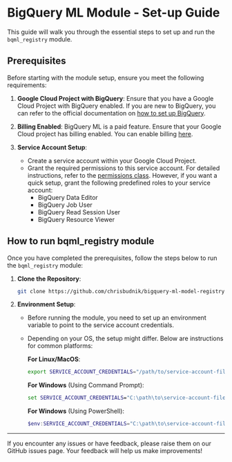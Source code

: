 # **BigQuery ML Module - Set-up Guide**

This guide will walk you through the essential steps to set up and run the `bqml_registry` module.

## **Prerequisites**
Before starting with the module setup, ensure you meet the following requirements:

1. **Google Cloud Project with BigQuery**: Ensure that you have a Google Cloud Project with BigQuery enabled. If you are new to BigQuery, you can refer to the official documentation on [how to set up BigQuery](https://cloud.google.com/bigquery/docs/quickstarts).

2. **Billing Enabled**: BigQuery ML is a paid feature. Ensure that your Google Cloud project has billing enabled. You can enable billing [here](https://cloud.google.com/billing/docs/how-to/modify-project).

3. **Service Account Setup**:
   - Create a service account within your Google Cloud Project.
   - Grant the required permissions to this service account. For detailed instructions, refer to the [permissions class](bqml_registry/permissions.py). However, if you want a quick setup, grant the following predefined roles to your service account:
     - BigQuery Data Editor
     - BigQuery Job User
     - BigQuery Read Session User
     - BigQuery Resource Viewer

## **How to run bqml_registry module**

Once you have completed the prerequisites, follow the steps below to run the `bqml_registry` module:

1. **Clone the Repository**:
   ```bash
   git clone https://github.com/chrisbudnik/bigquery-ml-model-registry
   ```

2. **Environment Setup**:
   - Before running the module, you need to set up an environment variable to point to the service account credentials. 
   - Depending on your OS, the setup might differ. Below are instructions for common platforms:

     **For Linux/MacOS**:
     ```bash
     export SERVICE_ACCOUNT_CREDENTIALS="/path/to/service-account-file.json"
     ```

     **For Windows** (Using Command Prompt):
     ```cmd
     set SERVICE_ACCOUNT_CREDENTIALS="C:\path\to\service-account-file.json"
     ```

     **For Windows** (Using PowerShell):
     ```powershell
     $env:SERVICE_ACCOUNT_CREDENTIALS="C:\path\to\service-account-file.json"
     ```

---

If you encounter any issues or have feedback, please raise them on our GitHub issues page. Your feedback will help us make improvements!